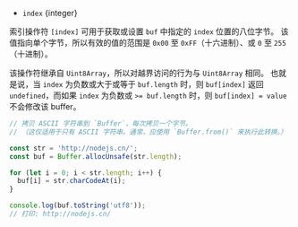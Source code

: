 <!-- YAML
type: property
name: [index]
-->

* `index` {integer}

索引操作符 `[index]` 可用于获取或设置 `buf` 中指定的 `index` 位置的八位字节。
该值指向单个字节，所以有效的值的范围是 `0x00` 至 `0xFF`（十六进制）、或 `0` 至 `255`（十进制）。

该操作符继承自 `Uint8Array`，所以对越界访问的行为与 `Uint8Array` 相同。
也就是说，当 `index` 为负数或大于或等于 `buf.length` 时，则 `buf[index]` 返回 `undefined`，而如果 `index` 为负数或 `>= buf.length` 时，则 `buf[index] = value` 不会修改该 buffer。

```js
// 拷贝 ASCII 字符串到 `Buffer`，每次拷贝一个字节。
// （这仅适用于只有 ASCII 字符串。通常，应使用 `Buffer.from()` 来执行此转换。）

const str = 'http://nodejs.cn/';
const buf = Buffer.allocUnsafe(str.length);

for (let i = 0; i < str.length; i++) {
  buf[i] = str.charCodeAt(i);
}

console.log(buf.toString('utf8'));
// 打印: http://nodejs.cn/
```

